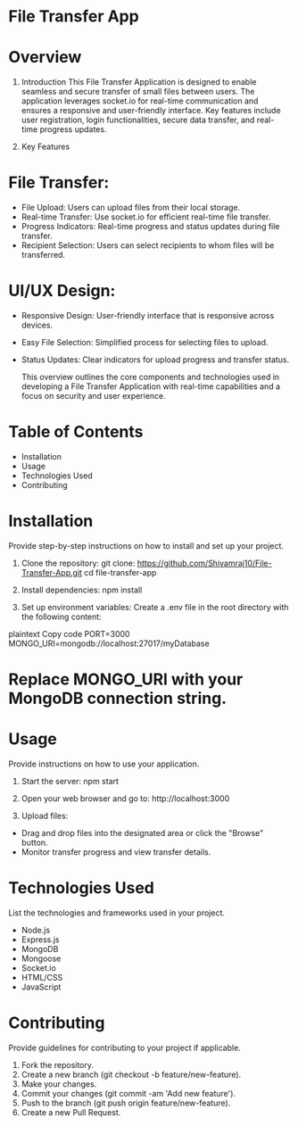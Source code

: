 # File Transfer App

# Overview
1. Introduction
This File Transfer Application is designed to enable seamless and secure transfer of small files between users. The application leverages socket.io for real-time communication and ensures a responsive and user-friendly interface. Key features include user registration, login functionalities, secure data transfer, and real-time progress updates.

2. Key Features
# File Transfer:
- File Upload: Users can upload files from their local storage.
- Real-time Transfer: Use socket.io for efficient real-time file transfer.
- Progress Indicators: Real-time progress and status updates during file transfer.
- Recipient Selection: Users can select recipients to whom files will be transferred.

# UI/UX Design:
- Responsive Design: User-friendly interface that is responsive across devices.
- Easy File Selection: Simplified process for selecting files to upload.
- Status Updates: Clear indicators for upload progress and transfer status.

   This overview outlines the core components and technologies used in developing a File Transfer Application with real-time capabilities and a focus on security and user experience.
  
# Table of Contents
- Installation
- Usage
- Technologies Used
- Contributing

# Installation
Provide step-by-step instructions on how to install and set up your project.

1. Clone the repository:
git clone: https://github.com/Shivamraj10/File-Transfer-App.git
cd file-transfer-app

1. Install dependencies:
npm install

1. Set up environment variables:
Create a .env file in the root directory with the following content:

plaintext
Copy code
PORT=3000
MONGO_URI=mongodb://localhost:27017/myDatabase
# Replace MONGO_URI with your MongoDB connection string.

# Usage #
Provide instructions on how to use your application.

1. Start the server:
npm start

3. Open your web browser and go to:
http://localhost:3000

3. Upload files:
- Drag and drop files into the designated area or click the "Browse" button.
- Monitor transfer progress and view transfer details.

# Technologies Used #
List the technologies and frameworks used in your project.

- Node.js
- Express.js
- MongoDB
- Mongoose
- Socket.io
- HTML/CSS
- JavaScript

# Contributing
Provide guidelines for contributing to your project if applicable.

1. Fork the repository.
2. Create a new branch (git checkout -b feature/new-feature).
3. Make your changes.
4. Commit your changes (git commit -am 'Add new feature').
5. Push to the branch (git push origin feature/new-feature).
6. Create a new Pull Request.


